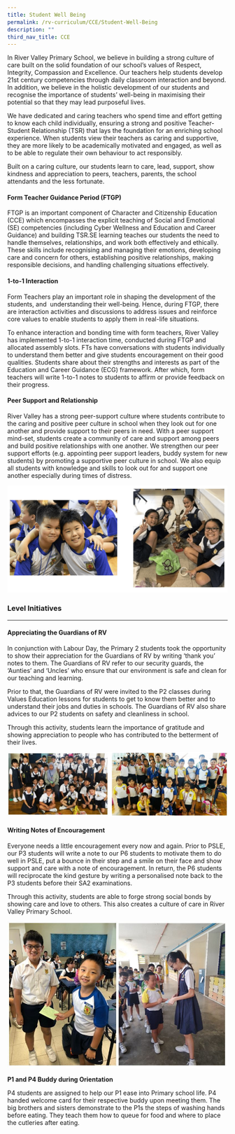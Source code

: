 ```yaml
---
title: Student Well Being
permalink: /rv-curriculum/CCE/Student-Well-Being
description: ""
third_nav_title: CCE
---
```

In River Valley Primary School, we believe in building a strong culture of care built on the solid foundation of our school’s values of Respect, Integrity, Compassion and Excellence. Our teachers help students develop 21st century competencies through daily classroom interaction and beyond. In addition, we believe in the holistic development of our students and recognise the importance of students’ well-being in maximising their potential so that they may lead purposeful lives. 

We have dedicated and caring teachers who spend time and effort getting to know each child individually, ensuring a strong and positive Teacher-Student Relationship (TSR) that lays the foundation for an enriching school experience. When students view their teachers as caring and supportive, they are more likely to be academically motivated and engaged, as well as to be able to regulate their own behaviour to act responsibly.

Built on a caring culture, our students learn to care, lead, support, show kindness and appreciation to peers, teachers, parents, the school attendants and the less fortunate.

  

#### Form Teacher Guidance Period (FTGP)

  

FTGP is an important component of Character and Citizenship Education (CCE) which encompasses the explicit teaching of Social and Emotional (SE) competencies (including Cyber Wellness and Education and Career Guidance) and building TSR.SE learning teaches our students the need to handle themselves, relationships, and work both effectively and ethically. These skills include recognising and managing their emotions, developing care and concern for others, establishing positive relationships, making responsible decisions, and handling challenging situations effectively.

  

#### 1-to-1 Interaction

  

Form Teachers play an important role in shaping the development of the students, and  understanding their well-being. Hence, during FTGP, there are interaction activities and discussions to address issues and reinforce core values to enable students to apply them in real-life situations.

To enhance interaction and bonding time with form teachers, River Valley has implemented 1-to-1 interaction time, conducted during FTGP and allocated assembly slots. FTs have conversations with students individually to understand them better and give students encouragement on their good qualities. Students share about their strengths and interests as part of the Education and Career Guidance (ECG) framework. After which, form teachers will write 1-to-1 notes to students to affirm or provide feedback on their progress.

  

#### Peer Support and Relationship

  

River Valley has a strong peer-support culture where students contribute to the caring and positive peer culture in school when they look out for one another and provide support to their peers in need. With a peer support mind-set, students create a community of care and support among peers and build positive relationships with one another. We strengthen our peer support efforts (e.g. appointing peer support leaders, buddy system for new students) by promoting a supportive peer culture in school. We also equip all students with knowledge and skills to look out for and support one another especially during times of distress.

![](/images/RV%20Curriculum/Character%20and%20Citizenship%20Ed/Student%20Well%20Being/pic1.png)

### Level Initiatives
-----------------


#### Appreciating the Guardians of RV

  

In conjunction with Labour Day, the Primary 2 students took the opportunity to show their appreciation for the Guardians of RV by writing ‘thank you’ notes to them. The Guardians of RV refer to our security guards, the ‘Aunties’ and ‘Uncles’ who ensure that our environment is safe and clean for our teaching and learning.

Prior to that, the Guardians of RV were invited to the P2 classes during Values Education lessons for students to get to know them better and to understand their jobs and duties in schools. The Guardians of RV also share advices to our P2 students on safety and cleanliness in school.

Through this activity, students learn the importance of gratitude and showing appreciation to people who has contributed to the betterment of their lives.

![](/images/RV%20Curriculum/Character%20and%20Citizenship%20Ed/Student%20Well%20Being/p3.jpg)

#### Writing Notes of Encouragement

  

Everyone needs a little encouragement every now and again. Prior to PSLE, our P3 students will write a note to our P6 students to motivate them to do well in PSLE, put a bounce in their step and a smile on their face and show support and care with a note of encouragement. In return, the P6 students will reciprocate the kind gesture by writing a personalised note back to the P3 students before their SA2 examinations.

Through this activity, students are able to forge strong social bonds by showing care and love to others. This also creates a culture of care in River Valley Primary School.

![](/images/RV%20Curriculum/Character%20and%20Citizenship%20Ed/Student%20Well%20Being/p4.jpg)

**P1 and P4 Buddy during Orientation**  

P4 students are assigned to help our P1 ease into Primary school life. P4 handed welcome card for their respective buddy upon meeting them. The big brothers and sisters demonstrate to the P1s the steps of washing hands before eating. They teach them how to queue for food and where to place the cutleries after eating.